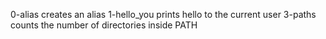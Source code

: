 0-alias creates an alias 
1-hello_you prints hello to the current user
3-paths counts the number of directories inside PATH
